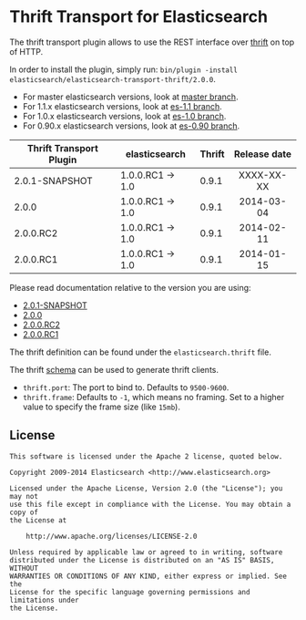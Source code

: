 Thrift Transport for Elasticsearch
==================================

The thrift transport plugin allows to use the REST interface over [thrift](http://thrift.apache.org/) on top of HTTP.

In order to install the plugin, simply run: `bin/plugin -install elasticsearch/elasticsearch-transport-thrift/2.0.0`.

* For master elasticsearch versions, look at [master branch](https://github.com/elasticsearch/elasticsearch-transport-thrift/tree/master).
* For 1.1.x elasticsearch versions, look at [es-1.1 branch](https://github.com/elasticsearch/elasticsearch-transport-thrift/tree/es-1.1).
* For 1.0.x elasticsearch versions, look at [es-1.0 branch](https://github.com/elasticsearch/elasticsearch-transport-thrift/tree/es-1.0).
* For 0.90.x elasticsearch versions, look at [es-0.90 branch](https://github.com/elasticsearch/elasticsearch-transport-thrift/tree/es-0.90).

|   Thrift Transport Plugin   | elasticsearch         | Thrift | Release date |
|-----------------------------|-----------------------|--------|:------------:|
| 2.0.1-SNAPSHOT              | 1.0.0.RC1 -> 1.0      | 0.9.1  |  XXXX-XX-XX  |
| 2.0.0                       | 1.0.0.RC1 -> 1.0      | 0.9.1  |  2014-03-04  |
| 2.0.0.RC2                   | 1.0.0.RC1 -> 1.0      | 0.9.1  |  2014-02-11  |
| 2.0.0.RC1                   | 1.0.0.RC1 -> 1.0      | 0.9.1  |  2014-01-15  |

Please read documentation relative to the version you are using:

* [2.0.1-SNAPSHOT](https://github.com/elasticsearch/elasticsearch-transport-thrift/blob/es-1.0/README.md)
* [2.0.0](https://github.com/elasticsearch/elasticsearch-transport-thrift/blob/v2.0.0/README.md)
* [2.0.0.RC2](https://github.com/elasticsearch/elasticsearch-transport-thrift/blob/v2.0.0.RC2/README.md)
* [2.0.0.RC1](https://github.com/elasticsearch/elasticsearch-transport-thrift/blob/v2.0.0.RC1/README.md)

The thrift definition can be found under the `elasticsearch.thrift` file.

The thrift [schema](https://github.com/elasticsearch/elasticsearch-transport-thrift/blob/master/elasticsearch.thrift) can be used to generate thrift clients.

* `thrift.port`: The port to bind to. Defaults to `9500-9600`.
* `thrift.frame`: Defaults to `-1`, which means no framing. Set to a higher value to specify the frame size (like `15mb`).

License
-------

    This software is licensed under the Apache 2 license, quoted below.

    Copyright 2009-2014 Elasticsearch <http://www.elasticsearch.org>

    Licensed under the Apache License, Version 2.0 (the "License"); you may not
    use this file except in compliance with the License. You may obtain a copy of
    the License at

        http://www.apache.org/licenses/LICENSE-2.0

    Unless required by applicable law or agreed to in writing, software
    distributed under the License is distributed on an "AS IS" BASIS, WITHOUT
    WARRANTIES OR CONDITIONS OF ANY KIND, either express or implied. See the
    License for the specific language governing permissions and limitations under
    the License.
